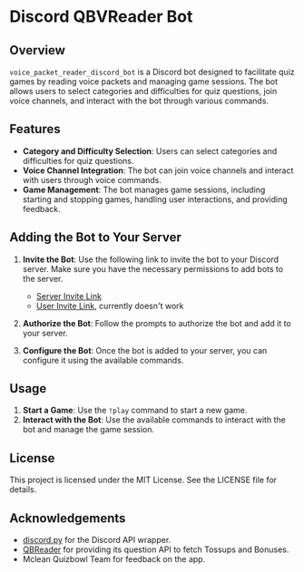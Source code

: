 # Discord QBVReader Bot

## Overview
`voice_packet_reader_discord_bot` is a Discord bot designed to facilitate quiz games by reading voice packets and managing game sessions. The bot allows users to select categories and difficulties for quiz questions, join voice channels, and interact with the bot through various commands.

## Features
- **Category and Difficulty Selection**: Users can select categories and difficulties for quiz questions.
- **Voice Channel Integration**: The bot can join voice channels and interact with users through voice commands.
- **Game Management**: The bot manages game sessions, including starting and stopping games, handling user interactions, and providing feedback.

## Adding the Bot to Your Server
1. **Invite the Bot**: Use the following link to invite the bot to your Discord server. Make sure you have the necessary permissions to add bots to the server.
    - [Server Invite Link](https://discord.com/oauth2/authorize?client_id=1278488120022532209&permissions=274918919232&integration_type=0&scope=bot)
    - [User Invite Link](https://discord.com/oauth2/authorize?client_id=1278488120022532209&permissions=274918919232&integration_type=1&scope=bot), currently doesn't work

2. **Authorize the Bot**: Follow the prompts to authorize the bot and add it to your server.

3. **Configure the Bot**: Once the bot is added to your server, you can configure it using the available commands.

## Usage
1. **Start a Game**: Use the `!play` command to start a new game.
2. **Interact with the Bot**: Use the available commands to interact with the bot and manage the game session.

## License
This project is licensed under the MIT License. See the LICENSE file for details.

## Acknowledgements
- [discord.py](https://github.com/Rapptz/discord.py) for the Discord API wrapper.
- [QBReader](https://www.qbreader.org/api-docs/) for providing its question API to fetch Tossups and Bonuses.
- Mclean Quizbowl Team for feedback on the app.
